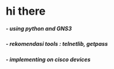 <h1> hi there</h1>
<h5> - using python and GNS3 </h5>
<h5> - rekomendasi tools : telnetlib, getpass </h5>
<h5> - implementing on cisco devices </h5>
